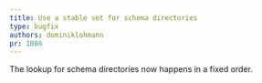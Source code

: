 ```yaml
---
title: Use a stable set for schema directories
type: bugfix
authors: dominiklohmann
pr: 1086
---
```


The lookup for schema directories now happens in a fixed order.
